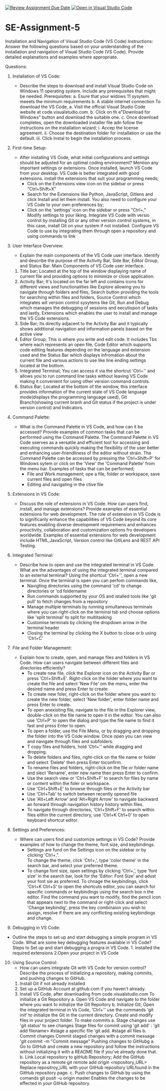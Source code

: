 [![Review Assignment Due Date](https://classroom.github.com/assets/deadline-readme-button-22041afd0340ce965d47ae6ef1cefeee28c7c493a6346c4f15d667ab976d596c.svg)](https://classroom.github.com/a/XoLGRbHq)
[![Open in Visual Studio Code](https://classroom.github.com/assets/open-in-vscode-2e0aaae1b6195c2367325f4f02e2d04e9abb55f0b24a779b69b11b9e10269abc.svg)](https://classroom.github.com/online_ide?assignment_repo_id=15285871&assignment_repo_type=AssignmentRepo)
# SE-Assignment-5
Installation and Navigation of Visual Studio Code (VS Code)
 Instructions:
Answer the following questions based on your understanding of the installation and navigation of Visual Studio Code (VS Code). Provide detailed explanations and examples where appropriate.

 Questions:

1. Installation of VS Code:
   - Describe the steps to download and install Visual Studio Code on Windows 11 operating system. Include any prerequisites that might be needed.
   Prerequisites:
   a. Esure that your widows 11 sysytem meeets the minimum requirements
   b. A stable internet connection
   To download the VS Code, 
     a. Visit the official Visual Studio Code website at code.visualstudio.com.
     b. Click on th e"Download for Windows" button and download the suitable one.
     c. Once download completes, open the downloaded installer file adn follow the instructions on the installation wizard;
          i. Accep the license agreement.
          ii. Choose the destination folder for installation or use the default.
          iii. Click Instal to begin the installation process.

2. First-time Setup:
   - After installing VS Code, what initial configurations and settings should be adjusted for an optimal coding environment? Mention any important settings or extensions.
     Once installed, launch VS Code from your desktop. VS Code is better integrated with good extensions. install the extensions that suit your programming needs; 
      - Click on the Extensions view icon on the sidebar or press "Ctrl+Shift+X"
      - Search for the Extensions like Python, JavaScript, Gitlens and click Install and let them install.
    You also need to configure your VS Code to your own preferences by;
      - Click on the 'settings' icon on the sidebar or press "Ctrl+,"
      Modify settings to your liking.
    Integrate VS Code with versio control by installing Git or any other version control systems, in this case, install Git on your system if not installed. 
    Configure VS Code to use by integrating them through open a repository and using commands to link

3. User Interface Overview:
   - Explain the main components of the VS Code user interface. Identify and describe the purpose of the Activity Bar, Side Bar, Editor Group, and Status Bar.
   Main Components of VS Code user interface.
    1. Title bar; Located at the top of the window displaying name of current file and providing options to minimize or close application.
    2. Activity Bar; It's located on the far left and contains icons for different views and functionalities like Explore allowing you to navigate through folders and files, Search button providing the tools for searching within files and folders, Source Control which integrates wit version control sysytems like Git, Run and Debug which manages the debugging of sessions and eecutiopon of tasks and lastly, Extensions which enables the user to install and manage the VS Code extensions.
    3. Side Bar; Its directly adjacent to the Activity Bar and it typically shows additional navigation and information panels based on the active view
    4. Editor Group; This is where you write and edit code. It includes Tbs where each represents an open file, Code Editor which supports code editing features depending on the language and extension used and the Status Bar which displays infromation about the current file and various actions to use like line ending settings located at the bottom.
    5. Integrated Terminal; You can access it via the shortcut 'Ctrl+'' and allows you to run command line tasks without leaving VS Code making it convenient for using other version command controls.
    6. Status Bar; Located at the bottom of the window, this interface provides information of the current state of VS Code language mode(displays the programming language used), Git Branch(showing current branh and Git status if the project is under version control) and Indicators.

4. Command Palette:
   - What is the Command Palette in VS Code, and how can it be accessed? Provide examples of common tasks that can be performed using the Command Palette.
   The Command Palette in VS Code sserves as a versatile and efficient tool for accessing and executing commands quickly making the flexibility of the user better and enhancing user-friendliness of the editor without strain.
   The Command Palette can be accessed by pressing the 'Ctrl+Shift+P' for Windows sytem or click on the 'View' the 'Command Palette' from the menu bar. Examples of tasks that can be performed;
      - File and Work management; ope a file, folder or workspace, save current files and open files
      - Editing and navigating in the ctive file
   

5. Extensions in VS Code:
   - Discuss the role of extensions in VS Code. How can users find, install, and manage extensions? Provide examples of essential extensions for web development.
    The role of extension in VS Code is to significanly enhance the capabilities of VS Code beyond its core features enabling diverse development requiremens and enhances prouctivity, collaboration and customization options fro developers worldwide.
    Examples of essential extensions for web development include HTML,JavaScript, Version control like GitlLens and REST API Testing.

6. Integrated Terminal:
   - Describe how to open and use the integrated terminal in VS Code. What are the advantages of using the integrated terminal compared to an external terminal?
   Using the shortcut 'Ctrl+'', open a new terminal.
   Once the terminal is open you can perfom commands like, 
     - Navigting directories using the command 'cd' to change directories or 'cd foldername 
     - Run commands supported by your OS and istalled tools like 'git pull' to fetch changes from a repository
     - Manage multiple terminals by running simultaneous terminals where you can right-click on the terminsl tsb snd choose options like 'split terminal' to split for multitasking
     - Customise terminals by clicking the dropdown arrow in the terminal header 
     - Closing the terminal by clicking the X button to close or b using 'Ctrl+C'

7. File and Folder Management:
   - Explain how to create, open, and manage files and folders in VS Code. How can users navigate between different files and directories efficiently?
      - To create new file, click the Explorer icon on the Activity Bar or press 'Ctrl+Shift+E'. Right-click on the folder where you want to create the file and select 'New File' om the menu, enter the desired name and press Enter to create.
      - To create new foler, right-click on the folder where you want to create the new folder, select 'New folder', enter folder name and press Enter to create.
      - To open anexisting file, navigate to the file in the Explorer view, double-click on the file name to open it in the editor. You can also use 'Ctrl+P' to open the dialog and type the file name to find it fast and press Enter to open.
      - To open a folder, use the File Menu, or by dragging and dropping the folder into the VS Code window. Once open you can view and navigate through files and subfolders.
      - T copy files and folders, hold 'Ctrl+'' while dragging and dropping. 
      - To delete folders and files, right-click on the file name or folder and select 'Delete' then press Enter toconfirm.
      - To rename files and folders, right-click on the file or folder name and slect 'Rename', enter new name then press Enter to confirm.
      - Use the search view or 'Ctrl+Shift+F' to search for files by name or content within the foler or workspace. 
      - Use 'Ctrl+Shift+E' to browse through files or the Activity bar
      - Use 'Ctrl+Tab' to switch between recently opened file
      -  Use 'Alt+Left Arrow' and 'Alt+Right Arrow' to navigate backward an forward through navigation history history within files.
      - To navigate through directories, 'Ctrl+Shift+F' to search within files eithin the current directory, use 'Ctrl+K Ctrl+0' to open keyboard shortcut editor.

8. Settings and Preferences:
   - Where can users find and customize settings in VS Code? Provide examples of how to change the theme, font size, and keybindings.
      - Settings are fund on the Settings icon on the sidebar or by clicking 'Ctrl+,".  
      To change the theme, click 'Ctrl+,', type 'color theme' in the search bar, and select your preferred theme.
       - To change font size, open settings by clicking 'Ctrl+,', type 'font size' in the search bar, look for the 'Editor: Font Size' and adust your font sie as preferred.
       To chnage the keybindings, click 'Ctrl+K Ctrl+S' to open the shortcuts editor, you can search for specific commands or keybindings using the search box n the editor. Find the command you want to modify, find the pencil icon that appears next to the command or right-click and select 'Change keybindig', press the key combinaion you wish to assign, resolve if there are any conflicting existing keybindings and change.

 9. Debugging in VS Code:
   - Outline the steps to set up and start debugging a simple program in VS Code. What are some key debugging features available in VS Code?
   Steps to Set up and start debugging a progra in VS Code.
    1. Installed the required extensions
    2.Open your project in VS Code 

10. Using Source Control:
    - How can users integrate Git with VS Code for version control? Describe the process of initializing a repository, making commits, and pushing changes to GitHub.
    1. Install Git  if not already installed
    2. Set up a GitHub Account at github.com if you haven't already.
    3. Install VS Code, after downloading from code.visualstudio.com
    To initialize a Git Repository
     a. Open VS Code and navigate to the folder where you want to initialize the Git Repoitory
     b. Initialize Git; Open the integrated terminal in Vs Code, 'Ctrl+'' use the commands 'git init' to initialize the Git in the current directory. Create and modify files in your project folder.
   To make commits
     a. Stage changes 
      use 'git status' to see changes
      Stage files for commit using 'git add' :
            'git add filename>   #stage a specific file
            'git add.            #stage all files
     b. Commit changes 
      Commit staged changes with a commit message 
             'git commit -m "Commit message"
   Pushing changes to GitHubg
     a. Go to GitHub and create a new repository and follow the instructions without initializing it with a README file if you've already done that.
     b. Link Local repository to gitHub Repository;
       Add the GitHub repository as a remote
           git remote add origin <repository_URL>
           Replace repositroy_URL with your GitHub repository URLfound in the GitHub repository page.
     c. Push changes to GitHub by using the comands
         git push -u origin master
        Enables the changes to be effected in your GitHub repository.



